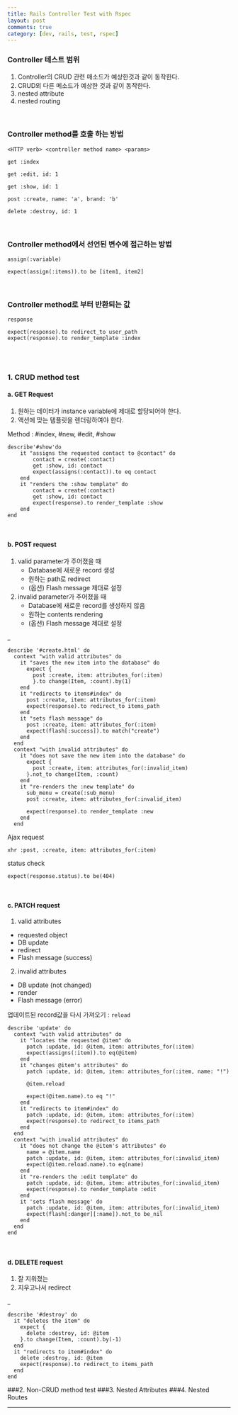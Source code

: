 ```yaml
---
title: Rails Controller Test with Rspec
layout: post
comments: true
category: [dev, rails, test, rspec]
--- 
```


### Controller 테스트 범위

1. Controller의 CRUD 관련 매소드가 예상한것과 같이 동작한다.
2. CRUD외 다른 메소드가 예상한 것과 같이 동작한다.
3. nested attribute
4. nested routing

<br>  

### Controller method를 호출 하는 방법

    <HTTP verb> <controller method name> <params>

    get :index

    get :edit, id: 1

    get :show, id: 1

    post :create, name: 'a', brand: 'b'

    delete :destroy, id: 1

<br>

### Controller method에서 선언된 변수에 접근하는 방법

`assign(:variable)`

    expect(assign(:items)).to be [item1, item2]

<br>

### Controller method로 부터 반환되는 값

`response`

    expect(response).to redirect_to user_path
    expect(response).to render_template :index

<br>
<br>

### 1. CRUD method test

#### a. GET Request

1. 원하는 데이터가 instance variable에 제대로 할당되어야 한다.
2. 액션에 맞는 템플릿을 렌더링하여야 한다.

Method : #index, #new, #edit, #show


    describe'#show'do
        it "assigns the requested contact to @contact" do
            contact = create(:contact)
            get :show, id: contact
            expect(assigns(:contact)).to eq contact
        end
        it "renders the :show template" do
            contact = create(:contact)
            get :show, id: contact 
            expect(response).to render_template :show
        end 
    end

<br>

#### b. POST request

1. valid parameter가 주어졌을 때
    - Database에 새로운 record 생성
    - 원하는 path로 redirect
    - (옵션) Flash message 제대로 설정
2. invalid parameter가 주어졌을 때
    - Database에 새로운 record를 생성하지 않음
    - 원하는 contents rendering
    - (옵션) Flash message 제대로 설정

_

    describe '#create.html' do
      context "with valid attributes" do
        it "saves the new item into the database" do
          expect {
            post :create, item: attributes_for(:item)
            }.to change(Item, :count).by(1)
        end
        it "redirects to items#index" do
          post :create, item: attributes_for(:item)
          expect(response).to redirect_to items_path
        end
        it "sets flash message" do
          post :create, item: attributes_for(:item)
          expect(flash[:success]).to match("create")
        end
      end
      context "with invalid attributes" do
        it "does not save the new item into the database" do
          expect {
            post :create, item: attributes_for(:invalid_item)
          }.not_to change(Item, :count)
        end
        it "re-renders the :new template" do
          sub_menu = create(:sub_menu)
          post :create, item: attributes_for(:invalid_item)
          
          expect(response).to render_template :new
        end
      end


Ajax request

    xhr :post, :create, item: attributes_for(:item)

status check

    expect(response.status).to be(404)

<br>

#### c. PATCH request

1) valid attributes
  - requested object
  - DB update
  - redirect
  - Flash message (success)

2) invalid attributes
  - DB update (not changed)
  - render
  - Flash message (error)

업데이트된 record값을 다시 가져오기 : `reload`

    describe 'update' do
      context "with valid attributes" do
        it "locates the requested @item" do
          patch :update, id: @item, item: attributes_for(:item)
          expect(assigns(:item)).to eq(@item)
        end
        it "changes @item's attributes" do
          patch :update, id: @item, item: attributes_for(:item, name: "!")
              
          @item.reload
    
          expect(@item.name).to eq "!"
        end
        it "redirects to item#index" do
          patch :update, id: @item, item: attributes_for(:item)
          expect(response).to redirect_to items_path
        end
      end
      context "with invalid attributes" do
        it "does not change the @item's attributes" do
          name = @item.name
          patch :update, id: @item, item: attributes_for(:invalid_item)
          expect(@item.reload.name).to eq(name)
        end
        it "re-renders the :edit template" do
          patch :update, id: @item, item: attributes_for(:invalid_item)
          expect(response).to render_template :edit
        end
        it 'sets flash message' do
          patch :update, id: @item, item: attributes_for(:invalid_item)
          expect(flash[:danger][:name]).not_to be_nil
        end
      end
    end


<br>

#### d. DELETE request

1. 잘 지워졌는
2. 지우고나서 redirect

_

    describe '#destroy' do
      it "deletes the item" do
        expect {
          delete :destroy, id: @item
        }.to change(Item, :count).by(-1)
      end
      it "redirects to item#index" do
        delete :destroy, id: @item
        expect(response).to redirect_to items_path
      end
    end


###2. Non-CRUD method test
###3. Nested Attributes
###4. Nested Routes


---
